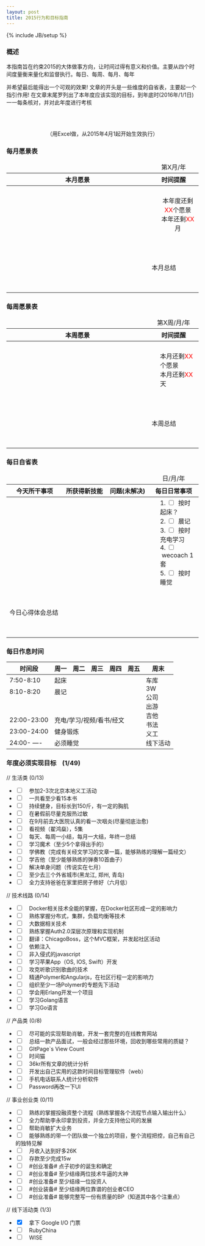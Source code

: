 ```yaml
---
layout: post
title: 2015行为和目标指南
---
```


{% include JB/setup %}


### 概述

本指南旨在约束2015的大体做事方向，让时间过得有意义和价值。主要从四个时间度量衡来量化和监督执行。每日、每周、每月、每年

并希望最后能得出一个可观的效果! 文章的开头是一些维度的自省表，主要起一个指引作用! 在文章末尾罗列出了本年度应该实现的目标，到年底时(2016年/1/1日)一一每条核对，并对此年度进行考核

<br>
<br>

<p style="text-align: center;">（用Excel做，从2015年4月1起开始生效执行）</p>

### 每月愿景表

<table style="border-top: 0px;  border-left: 0px;">
  <thead>
    <tr>
      <td style="border: 0px;"></td>
      <td style="text-align: center;">第X月/年</td>
    </tr>
    <tr>
      <th>本月愿景</th>
      <th>时间提醒</th>
    </tr>
  </thead>
  <tbody>
    <tr>
      <td></td>
      <td style="text-align: center;width:26%; height: 150px;padding-left: 30px;">
      本年度还剩<font color="red">XX</font>个愿景<br>
         本年还剩<font color="red">XX</font>月
      </td>
    </tr>
    <tr>
      <td></td>
        <td style="height: 130px;"> 本月总结
        </td>
    </tr>
  </tbody>
</table>

### 每周愿景表

<table style="border-top: 0px;  border-left: 0px;">
  <thead>
    <tr>
      <td style="border: 0px;"></td>
      <td style="text-align: center;">第X周/月/年</td>
    </tr>
    <tr>
      <th>本周愿景</th>
      <th>时间提醒</th>
    </tr>
  </thead>
  <tbody>
    <tr>
      <td></td>
      <td style="text-align: left;width:26%; height: 150px;padding-left: 30px;">
         本月还剩<font color="red">XX</font>个愿景<br>
         本月还剩<font color="red">XX</font>天
      </td>
    </tr>
    <tr>
      <td></td>
        <td style="height: 130px;"> 本周总结
        </td>
    </tr>
  </tbody>
</table>

### 每日自省表

<table style="border-top: 0px;  border-left: 0px;">
  <thead>
    <tr>
      <td style="border: 0px;"></td>
      <td style="border: 0px;"></td>
      <td style="border: 0px;"></td>
      <td style="text-align: center;">日/月/年</td>
    </tr>
    <tr>
      <th>今天所干事项</th>
      <th>所获得新技能</th>
      <th>问题(未解决)</th>
      <th>每日日常事项</th>
    </tr>
  </thead>
  <tbody>
    <tr>
      <td></td>
      <td></td>
      <td></td>
      <td style="text-align: left;width:26%; height: 150px;padding-left: 30px;">
         1. <input type="checkbox" /> &nbsp;按时起床？<br>
         2. <input type="checkbox" /> &nbsp;晨记<br>
         3. <input type="checkbox" /> &nbsp;按时充电学习<br>
         4. <input type="checkbox" /> &nbsp;wecoach 1 套<br>
         5. <input type="checkbox" /> &nbsp;按时睡觉<br>
      </td>
    </tr>
    <tr>
        <td style="height: 130px;"> 今日心得体会总结
        </td>
      <td colspan="3"></td>
    </tr>
  </tbody>
</table>

### 每日作息时间

<table>
  <thead>
    <tr>
      <th>时间段</th>
      <th>周一</th>
      <th>周二</th>
      <th>周三</th>
      <th>周四</th>
      <th>周五</th>
      <th>周末</th>
    </tr>
  </thead>
  <tbody>
    <tr>
      <td>7:50-8:10</td>
      <td colspan="5">起床</td>
      <td rowspan="8" class="col-lg-2">车库<br>3W<br>公司<br>出游<br>吉他<br>书法<br>义工<br>线下活动</td>
    </tr>
    <tr>
      <td>8:10-8:20</td>
      <td colspan="5">晨记</td>
    </tr>
    <tr>
      <td colspan="6" rowspan="2">&nbsp;</td>
    </tr>
    <tr></tr>
    <tr>
      <td>22:00-23:00</td>
      <td colspan="5">充电/学习/视频/看书/经文</td>
    </tr>
    <tr>
      <td>23:00-24:00</td>
      <td colspan="5" >健身锻炼</td>
    </tr>
    <tr>
      <td>24:00- —-</td>
      <td colspan="5" >必须睡觉</td>
    </tr>
  </tbody>
</table>

###  年度必须实现目标 &nbsp;&nbsp; (1/49)

// 生活类 (0/13)

* <input type="checkbox" /> &nbsp; &nbsp;参加2-3次北京本地义工活动
* <input type="checkbox" /> &nbsp; &nbsp;一共看至少看15本书
* <input type="checkbox" /> &nbsp; &nbsp;持续健身，目标长到150斤，有一定的胸肌
* <input type="checkbox" /> &nbsp; &nbsp;在暑假前尽量克服热过敏
* <input type="checkbox" /> &nbsp; &nbsp;在9月前去大医院认真的看一次咽炎(尽量彻底治愈)
* <input type="checkbox" /> &nbsp; &nbsp;看视频（翟鸿燊），5集
* <input type="checkbox" /> &nbsp; &nbsp;每天、每周一小结，每月一大结，年终一总结
* <input type="checkbox" /> &nbsp; &nbsp;学习魔术（至少5个拿得出手的）
* <input type="checkbox" /> &nbsp; &nbsp;学佛教（完成有关经文学习的文章一篇，能够熟练的理解一篇经文）
* <input type="checkbox" /> &nbsp; &nbsp;学吉他（至少能够熟练的弹奏10首曲子）
* <input type="checkbox" /> &nbsp; &nbsp;解决单身问题（传说实在七月）
* <input type="checkbox" /> &nbsp; &nbsp;至少去三个外省城市(黑龙江, 郑州, 青岛)
* <input type="checkbox" /> &nbsp; &nbsp;全力支持爸爸在家里把房子修好（六月低）


// 技术线路 (0/14)

* <input type="checkbox" /> &nbsp; &nbsp;Docker相关技术全能的掌握，在Docker社区形成一定的影响力
* <input type="checkbox" /> &nbsp; &nbsp;熟练掌握分布式，集群，负载均衡等技术
* <input type="checkbox" /> &nbsp; &nbsp;大数据相关技术
* <input type="checkbox" /> &nbsp; &nbsp;熟练掌握Auth2.0深层次原理和实现机制
* <input type="checkbox" /> &nbsp; &nbsp;翻译：ChicagoBoss，这个MVC框架，并发起社区活动
* <input type="checkbox" /> &nbsp; &nbsp;依赖注入
* <input type="checkbox" /> &nbsp; &nbsp;非入侵式的javascript
* <input type="checkbox" /> &nbsp; &nbsp;学习苹果App（OS, IOS, Swift）开发
* <input type="checkbox" /> &nbsp; &nbsp;攻克听歌识别歌曲的技术
* <input type="checkbox" /> &nbsp; &nbsp;精通Polymer和Angularjs，在社区行程一定的影响力
* <input type="checkbox" /> &nbsp; &nbsp;组织至少一场Polymer的专题先下活动
* <input type="checkbox" /> &nbsp; &nbsp;学会用Erlang开发一个项目
* <input type="checkbox" /> &nbsp; &nbsp;学习Golang语言
* <input type="checkbox" /> &nbsp; &nbsp;学习Go语言


// 产品类 (0/8)

* <input type="checkbox" /> &nbsp; &nbsp;尽可能的实现帮助肖敏，开发一套完整的在线教育网站
* <input type="checkbox" /> &nbsp; &nbsp;总结一款产品面试，一般会经过那些环境，回收到哪些常用的质疑？
* <input type="checkbox" /> &nbsp; &nbsp;GItPage`s View Count
* <input type="checkbox" /> &nbsp; &nbsp;时间猫
* <input type="checkbox" /> &nbsp; &nbsp;36kr所有文章的统计分析
* <input type="checkbox" /> &nbsp; &nbsp;开发出自己实用的这款时间目标管理软件（web）
* <input type="checkbox" /> &nbsp; &nbsp;手机电话联系人统计分析软件
* <input type="checkbox" /> &nbsp; &nbsp;Password再改一下UI


// 事业创业类 (0/11)

* <input type="checkbox" /> &nbsp; &nbsp;熟练的掌握投融资整个流程（熟练掌握各个流程节点输入输出什么）
* <input type="checkbox" /> &nbsp; &nbsp;全力帮助李永印拿到投资，并全力支持他公司的发展
* <input type="checkbox" /> &nbsp; &nbsp;帮助肖敏扩大业务
* <input type="checkbox" /> &nbsp; &nbsp;能够熟练的带一个团队做一个独立的项目，整个流程把控，自己有自己的独特见解
* <input type="checkbox" /> &nbsp; &nbsp;月收入达到好多26K
* <input type="checkbox" /> &nbsp; &nbsp;存款至少完成15w
* <input type="checkbox" /> &nbsp; &nbsp;\#创业准备# 点子初步的诞生和确定
* <input type="checkbox" /> &nbsp; &nbsp;\#创业准备# 至少结缘两位技术牛逼的大神
* <input type="checkbox" /> &nbsp; &nbsp;\#创业准备# 至少结缘一位投资人
* <input type="checkbox" /> &nbsp; &nbsp;\#创业装备# 至少结缘两位靠谱的创业者CEO
* <input type="checkbox" /> &nbsp; &nbsp;\#创业准备# 能够完整写一份有质量的BP（知道其中各个注重点）


// 线下活动类 (1/3)

* <input type="checkbox"  checked /> &nbsp; &nbsp;拿下 Google I/O 门票
* <input type="checkbox" /> &nbsp; &nbsp;RubyChina
* <input type="checkbox" /> &nbsp; &nbsp;WISE
